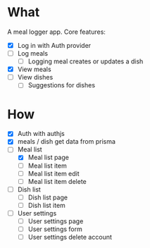# What

A meal logger app.
Core features:
- [x] Log in with Auth provider
- [ ] Log meals
  - [ ] Logging meal creates or updates a dish
- [x] View meals
- [ ] View dishes
  - [ ] Suggestions for dishes

# How

- [x] Auth with authjs
- [x] meals / dish get data from prisma
- [ ] Meal list
  - [x] Meal list page
  - [ ] Meal list item
  - [ ] Meal list item edit
  - [ ] Meal list item delete
- [ ] Dish list
  - [ ] Dish list page
  - [ ] Dish list item
- [ ] User settings
  - [ ] User settings page
  - [ ] User settings form
  - [ ] User settings delete account
